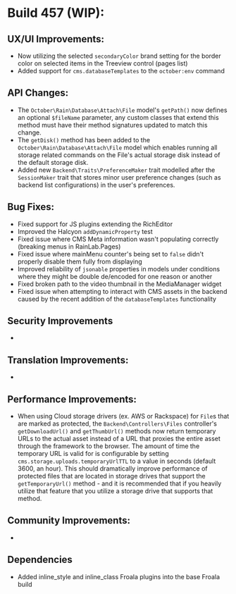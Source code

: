 # Build 457 (WIP):

## UX/UI Improvements:
- Now utilizing the selected `secondaryColor` brand setting for the border color on selected items in the Treeview control (pages list)
- Added support for `cms.databaseTemplates` to the `october:env` command

## API Changes:
- The `October\Rain\Database\Attach\File` model's `getPath()` now defines an optional `$fileName` parameter, any custom classes that extend this method must have their method signatures updated to match this change.
- The `getDisk()` method has been added to the `October\Rain\Database\Attach\File` model which enables running all storage related commands on the File's actual storage disk instead of the default storage disk.
- Added new `Backend\Traits\PreferenceMaker` trait modelled after the `SessionMaker` trait that stores minor user preference changes (such as backend list configurations) in the user's preferences.

## Bug Fixes:
- Fixed support for JS plugins extending the RichEditor
- Improved the Halcyon `addDynamicProperty` test
- Fixed issue where CMS Meta information wasn't populating correctly (breaking menus in RainLab.Pages)
- Fixed issue where mainMenu counter's being set to `false` didn't properly disable them fully from displaying
- Improved reliability of `jsonable` properties in models under conditions where they might be double de/encoded for one reason or another
- Fixed broken path to the video thumbnail in the MediaManager widget
- Fixed issue when attempting to interact with CMS assets in the backend caused by the recent addition of the `databaseTemplates` functionality

## Security Improvements
-

## Translation Improvements:
-

## Performance Improvements:
- When using Cloud storage drivers (ex. AWS or Rackspace) for `File`s that are marked as protected, the `Backend\Controllers\Files` controller's `getDownloadUrl()` and `getThumbUrl()` methods now return temporary URLs to the actual asset instead of a URL that proxies the entire asset through the framework to the browser. The amount of time the temporary URL is valid for is configurable by setting `cms.storage.uploads.temporaryUrlTTL` to a value in seconds (default 3600, an hour). This should dramatically improve performance of protected files that are located in storage drives that support the `getTemporaryUrl()` method - and it is recommended that if you heavily utilize that feature that you utilize a storage drive that supports that method.

## Community Improvements:
-

## Dependencies
- Added inline_style and inline_class Froala plugins into the base Froala build